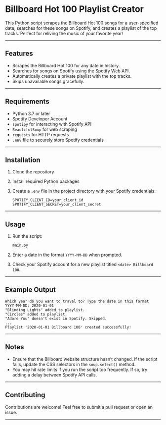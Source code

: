 # Billboard Hot 100 Playlist Creator

This Python script scrapes the Billboard Hot 100 songs for a user-specified date, searches for these songs on Spotify, and creates a playlist of the top tracks. Perfect for reliving the music of your favorite year!

---

## Features

- Scrapes the Billboard Hot 100 for any date in history.
- Searches for songs on Spotify using the Spotify Web API.
- Automatically creates a private playlist with the top tracks.
- Skips unavailable songs gracefully.

---

## Requirements

- Python 3.7 or later
- Spotify Developer Account
- `spotipy` for interacting with Spotify API
- `BeautifulSoup` for web scraping
- `requests` for HTTP requests
- `.env` file to securely store Spotify credentials

---

## Installation

1. Clone the repository

2. Install required Python packages

3. Create a `.env` file in the project directory with your Spotify credentials:
   ```env
   SPOTIFY_CLIENT_ID=your_client_id
   SPOTIFY_CLIENT_SECRET=your_client_secret
   ```

---

## Usage

1. Run the script:
   ```bash
   main.py
   ```

2. Enter a date in the format `YYYY-MM-DD` when prompted.

3. Check your Spotify account for a new playlist titled `<date> Billboard 100`.

---

## Example Output

```
Which year do you want to travel to? Type the date in this format YYYY-MM-DD: 2020-01-01
"Blinding Lights" added to playlist.
"Circles" added to playlist.
"Adore You" doesn't exist in Spotify. Skipped.
...
Playlist '2020-01-01 Billboard 100' created successfully!
```

---

## Notes

- Ensure that the Billboard website structure hasn’t changed. If the script fails, update the CSS selectors in the `soup.select()` method.
- You may hit rate limits if you run the script too frequently. If so, try adding a delay between Spotify API calls.

---

## Contributing

Contributions are welcome! Feel free to submit a pull request or open an issue.

---
